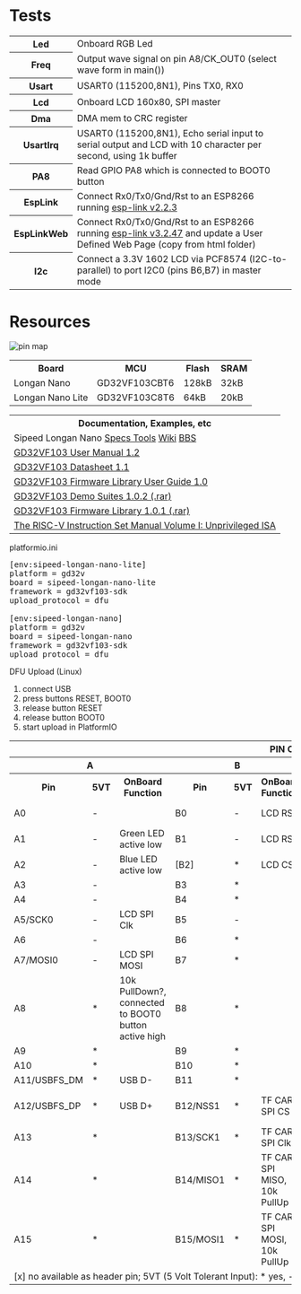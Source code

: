 <h1>Tests</h1>

<table>
  <tr><th>Led</th><td>Onboard RGB Led</td></tr>
  <tr><th>Freq</th><td>Output wave signal on pin A8/CK_OUT0 (select wave form in main())</td></tr>
  <tr><th>Usart</th><td>USART0 (115200,8N1), Pins TX0, RX0</td></tr>
  <tr><th>Lcd</th><td>Onboard LCD 160x80, SPI master</td></tr>
  <tr><th>Dma</th><td>DMA mem to CRC register</td></tr>
  <tr><th>UsartIrq</th><td>USART0 (115200,8N1), Echo serial input to serial output and LCD with 10 character per second, using 1k buffer</td></tr>
  <tr><th>PA8</th><td>Read GPIO PA8 which is connected to BOOT0 button</td></tr>
  <tr><th>EspLink</th><td>Connect Rx0/Tx0/Gnd/Rst to an ESP8266 running <a href="https://github.com/jeelabs/esp-link/releases/tag/v2.2.3">esp-link v2.2.3</a></td></tr>
  <tr><th>EspLinkWeb</th><td>Connect Rx0/Tx0/Gnd/Rst to an ESP8266 running <a href="https://github.com/jeelabs/esp-link/releases/tag/v3.2.47.alpha">esp-link v3.2.47</a> and update a User Defined Web Page (copy from html folder)</td></tr>
  <tr><th>I2c</th><td>Connect a 3.3V 1602 LCD via PCF8574 (I2C-to-parallel) to port I2C0 (pins B6,B7) in master mode</hd></tr>
</table>

<h1>Resources</h1>

<img src="https://longan.sipeed.com/assets/longan_nano_pin_map.png" alt="pin map"/>

<p>
<table>
<tr><th>Board</th><th>MCU</th><th>Flash</th><th>SRAM</th></tr>
<tr><td>Longan Nano</td><td>GD32VF103CBT6</td><td>128kB</td><td>32kB</td></tr>
<tr><td>Longan Nano Lite</td><td>GD32VF103C8T6</td><td>64kB</td><td>20kB</td></tr>
</table>
</p>

<table>
  <tr><th colspan="99">Documentation, Examples, etc</th></tr>
  <tr><td>Sipeed Longan Nano <a href="http://dl.sipeed.com/LONGAN/Nano/">Specs Tools</a> <a href="https://longan.sipeed.com/en/">Wiki</a> <a href="https://bbs.sipeed.com/c/14-category">BBS</a></td></tr>
  <tr><td><a href="http://gd32mcu.21ic.com/en/down/document_id/222/path_type/1">GD32VF103 User Manual 1.2</a></td></tr>
  <tr><td><a href="http://gd32mcu.21ic.com/en/down/document_id/221/path_type/1">GD32VF103 Datasheet 1.1</a></td></tr>
  <tr><td><a href="http://gd32mcu.21ic.com/en/down/document_id/228/path_type/1">GD32VF103 Firmware Library User Guide 1.0</a></td></tr>
  <tr><td><a href="http://gd32mcu.21ic.com/en/down/document_id/227/path_type/1">GD32VF103 Demo Suites 1.0.2 (.rar)</a></td></tr>
  <tr><td><a href="http://gd32mcu.21ic.com/en/down/document_id/223/path_type/1">GD32VF103 Firmware Library 1.0.1 (.rar)</a></td></tr>
  <tr><td><a href="https://content.riscv.org/wp-content/uploads/2019/06/riscv-spec.pdf">The RISC-V Instruction Set Manual Volume I: Unprivileged ISA</a></td></tr>
</table>

<p>platformio.ini</p>
<pre>
[env:sipeed-longan-nano-lite]
platform = gd32v
board = sipeed-longan-nano-lite
framework = gd32vf103-sdk
upload_protocol = dfu
&nbsp;
[env:sipeed-longan-nano]
platform = gd32v
board = sipeed-longan-nano
framework = gd32vf103-sdk
upload_protocol = dfu</pre>

<p>DFU Upload (Linux)
<ol>
 <li>connect USB</li>
 <li>press buttons RESET, BOOT0</li>
 <li>release button RESET</li>
 <li>release button BOOT0</li>
 <li>start upload in PlatformIO</li>
</ol>
</p>

<table>
  <tr><th colspan="99">PIN Connections</th></tr>
  <tr><th colspan="3">A</th><th colspan="3">B</th><th colspan="3">C</th><th colspan="3">D</th>
  <tr><th>Pin</th><th>5VT</th><th>OnBoard Function</th><th>Pin</th><th>5VT</th><th>OnBoard Function</th><th>Pin</th><th>5VT</th><th>OnBoard Function</th><th>Pin</th><th>5VT</th><th>OnBoard Function</th></tr>
  <tr><td>A0</td><td>-</td><td></td>                    <td>B0</td><td>-</td><td>LCD RS</td>                             <td></td><td></td><td></td>  <td>[D0/OSCIN]</td><td>-</td><td>8MHz Clk</td></tr>
  <tr><td>A1</td><td>-</td><td>Green LED active low</td><td>B1</td><td>-</td><td>LCD RST</td>                            <td></td><td></td><td></td>  <td>[D1/OSCOUT]</td><td>-</td><td>8MHz Clk</td></tr>
  <tr><td>A2</td><td>-</td><td>Blue LED active low</td> <td>[B2]</td><td>*</td><td>LCD CS</td></tr>
  <tr><td>A3</td><td>-</td><td></td>                    <td>B3</td><td>*</td><td></td></tr>
  <tr><td>A4</td><td>-</td><td></td>                    <td>B4</td><td>*</td><td></td></tr>
  <tr><td>A5/SCK0</td><td>-</td><td>LCD SPI Clk</td>    <td>B5</td><td>-</td><td></td></tr>
  <tr><td>A6</td><td>-</td><td></td>                    <td>B6</td><td>*</td><td></td></tr>
  <tr><td>A7/MOSI0</td><td>-</td><td>LCD SPI MOSI</td>  <td>B7</td><td>*</td><td></td></tr>
  <tr><td>A8</td><td>*</td><td>10k PullDown?, connected to BOOT0 button active high</td><td>B8</td><td>*</td><td></td></tr>
  <tr><td>A9</td><td>*</td><td></td>                    <td>B9</td><td>*</td><td></td></tr>
  <tr><td>A10</td><td>*</td><td></td>                   <td>B10</td><td>*</td><td></td></tr>
  <tr><td>A11/USBFS_DM</td><td>*</td><td>USB D-</td>    <td>B11</td><td>*</td><td></td></tr>
  <tr><td>A12/USBFS_DP</td><td>*</td><td>USB D+</td>    <td>B12/NSS1</td><td>*</td><td>TF CARD SPI CS</td>               <td>C13</td><td>-</td><td>Red LED active low</td></tr>
  <tr><td>A13</td><td>*</td><td></td>                   <td>B13/SCK1</td><td>*</td><td>TF CARD SPI Clk</td>              <td>C14/OSC32IN</td><td>-</td><td>32kHz Clk</td></tr>
  <tr><td>A14</td><td>*</td><td></td>                   <td>B14/MISO1</td><td>*</td><td>TF CARD SPI MISO, 10k PullUp</td><td>C15/OSC32OUT</td><td>-</td><td>32kHz Clk</td></tr>
  <tr><td>A15</td><td>*</td><td></td>                   <td>B15/MOSI1</td><td>*</td><td>TF CARD SPI MOSI, 10k PullUp</td></tr>
  <tr><td colspan="99">[x] no available as header pin; 5VT (5 Volt Tolerant Input): * yes, - no</td></tr>
</table>
